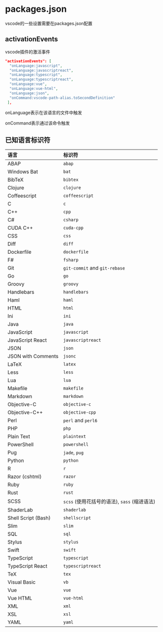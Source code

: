 # packages.json

vscode的一些设置需要在packages.json配置

## activationEvents

vscode插件的激活事件

```json
"activationEvents": [
  "onLanguage:javascript",
  "onLanguage:javascriptreact",
  "onLanguage:typescript",
  "onLanguage:typescriptreact",
  "onLanguage:vue",
  "onLanguage:vue-html",
  "onLanguage:json",
  "onCommand:vscode-path-alias.toSecondDefinition"
 ],
```

onLanguage表示在该语言的文件中触发

onCommand表示通过该命令触发

## 已知语言标识符

| 语言                | 标识符                                       |
| :------------------ | :------------------------------------------- |
| ABAP                | `abap`                                       |
| Windows Bat         | `bat`                                        |
| BibTeX              | `bibtex`                                     |
| Clojure             | `clojure`                                    |
| Coffeescript        | `coffeescript`                               |
| C                   | `c`                                          |
| C++                 | `cpp`                                        |
| C#                  | `csharp`                                     |
| CUDA C++            | `cuda-cpp`                                   |
| CSS                 | `css`                                        |
| Diff                | `diff`                                       |
| Dockerfile          | `dockerfile`                                 |
| F#                  | `fsharp`                                     |
| Git                 | `git-commit` and `git-rebase`                |
| Go                  | `go`                                         |
| Groovy              | `groovy`                                     |
| Handlebars          | `handlebars`                                 |
| Haml                | `haml`                                       |
| HTML                | `html`                                       |
| Ini                 | `ini`                                        |
| Java                | `java`                                       |
| JavaScript          | `javascript`                                 |
| JavaScript React    | `javascriptreact`                            |
| JSON                | `json`                                       |
| JSON with Comments  | `jsonc`                                      |
| LaTeX               | `latex`                                      |
| Less                | `less`                                       |
| Lua                 | `lua`                                        |
| Makefile            | `makefile`                                   |
| Markdown            | `markdown`                                   |
| Objective-C         | `objective-c`                                |
| Objective-C++       | `objective-cpp`                              |
| Perl                | `perl` and `perl6`                           |
| PHP                 | `php`                                        |
| Plain Text          | `plaintext`                                  |
| PowerShell          | `powershell`                                 |
| Pug                 | `jade`, `pug`                                |
| Python              | `python`                                     |
| R                   | `r`                                          |
| Razor (cshtml)      | `razor`                                      |
| Ruby                | `ruby`                                       |
| Rust                | `rust`                                       |
| SCSS                | `scss` (使用花括号的语法), `sass` (缩进语法) |
| ShaderLab           | `shaderlab`                                  |
| Shell Script (Bash) | `shellscript`                                |
| Slim                | `slim`                                       |
| SQL                 | `sql`                                        |
| Stylus              | `stylus`                                     |
| Swift               | `swift`                                      |
| TypeScript          | `typescript`                                 |
| TypeScript React    | `typescriptreact`                            |
| TeX                 | `tex`                                        |
| Visual Basic        | `vb`                                         |
| Vue                 | `vue`                                        |
| Vue HTML            | `vue-html`                                   |
| XML                 | `xml`                                        |
| XSL                 | `xsl`                                        |
| YAML                | `yaml`                                       |







